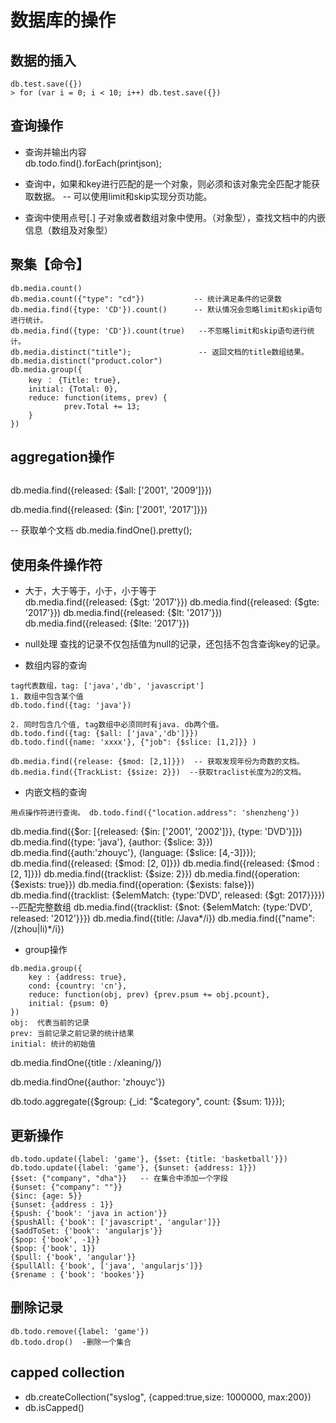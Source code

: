 # 数据库的操作
## 数据的插入
```
db.test.save({})
> for (var i = 0; i < 10; i++) db.test.save({})
```

## 查询操作

- 查询并输出内容  
db.todo.find().forEach(printjson);


- 查询中，如果和key进行匹配的是一个对象，则必须和该对象完全匹配才能获取数据。
-- 可以使用limit和skip实现分页功能。
- 查询中使用点号[.] 	子对象或者数组对象中使用。（对象型），查找文档中的内嵌信息（数组及对象型）

## 聚集【命令】
```
db.media.count()
db.media.count({"type": "cd"})           -- 统计满足条件的记录数
db.media.find({type: 'CD'}).count()      -- 默认情况会忽略limit和skip语句进行统计。
db.media.find({type: 'CD'}).count(true)   --不忽略limit和skip语句进行统计。
db.media.distinct("title");               -- 返回文档的title数组结果。
db.media.distinct("product.color")
db.media.group({
	key ： {Title: true},
	initial: {Total: 0},
	reduce: function(items, prev) {
			prev.Total += 13;
	}
})
```


## aggregation操作
```

```


db.media.find({released: {$all: ['2001', '2009']}})

db.media.find({released: {$in: ['2001', '2017']}})

-- 获取单个文档
db.media.findOne().pretty();

## 使用条件操作符
- 大于，大于等于，小于，小于等于  
db.media.find({released: {$gt: '2017'}})
db.media.find({released: {$gte: '2017'}})
db.media.find({released: {$lt: '2017'}})
db.media.find({released: {$lte: '2017'}})

- null处理 
查找的记录不仅包括值为null的记录，还包括不包含查询key的记录。

- 数组内容的查询  
```
tag代表数组，tag: ['java','db', 'javascript']
1. 数组中包含某个值
db.todo.find({tag: 'java'})

2. 同时包含几个值, tag数组中必须同时有java. db两个值。
db.todo.find({tag: {$all: ['java','db']}})
db.todo.find({name: 'xxxx'}, {"job": {$slice: [1,2]}} )

db.media.find({release: {$mod: [2,1]}})  -- 获取发现年份为奇数的文档。
db.media.find({TrackList: {$size: 2}})  --获取traclist长度为2的文档。
```

- 内嵌文档的查询
```
用点操作符进行查询。 db.todo.find({"location.address": 'shenzheng'})
```

db.media.find({$or: [{released: {$in: ['2001', '2002']}}, {type: 'DVD'}]})
db.media.find({type: 'java'}, {author: {$slice: 3}})
db.media.find({auth:'zhouyc'}, {language: {$slice: [4,-3]}});
db.media.find({released: {$mod: [2, 0]}})
db.media.find({released: {$mod : [2, 1]}})
db.media.find({tracklist: {$size: 2}})
db.media.find({operation: {$exists: true}})
db.media.find({operation: {$exists: false}})
db.media.find({tracklist: {$elemMatch: {type:'DVD', released: {$gt: 2017}}}})   --匹配完整数组
db.media.find({tracklist: {$not: {$elemMatch: {type:'DVD', released: '2012'}}})
db.media.find({title: /Java*/i})
db.media.find({"name": /(zhou|li)*/i})

- group操作  
```
db.media.group({
    key : {address: true},
    cond: {country: 'cn'},
    reduce: function(obj, prev) {prev.psum += obj.pcount},
    initial: {psum: 0}
}) 
obj:  代表当前的记录
prev: 当前记录之前记录的统计结果
initial: 统计的初始值
```
db.media.findOne({title : /xleaning/})

db.media.findOne({author: 'zhouyc'})

db.todo.aggregate({$group: {_id: "$category", count: {$sum: 1}}});

## 更新操作
```
db.todo.update({label: 'game'}, {$set: {title: 'basketball'}})
db.todo.update({label: 'game'}, {$unset: {address: 1}})
{$set: {"company", "dha"}}   -- 在集合中添加一个字段
{$unset: {"company": ""}}
{$inc: {age: 5}}
{$unset: {address : 1}}
{$push: {'book': 'java in action'}}
{$pushAll: {'book': ['javascript', 'angular']}}
{$addToSet: {'book': 'angularjs'}}
{$pop: {'book', -1}}
{$pop: {'book', 1}}
{$pull: {'book', 'angular'}}
{$pullAll: {'book', ['java', 'angularjs']}}
{$rename : {'book': 'bookes'}}

```

## 删除记录
```
db.todo.remove({label: 'game'})
db.todo.drop()  -删除一个集合
```


## capped collection
- db.createCollection("syslog", {capped:true,size: 1000000, max:200})
- db.isCapped() 

